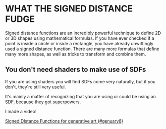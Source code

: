 # WHAT THE SIGNED DISTANCE FUDGE

Signed distance functions are an incredibly powerful technique to define 2D or 3D shapes using mathematical formulas. If you have ever checked if a point is inside a circle or inside a rectangle, you have already unwittingly used a signed distance function. There are many more formulas that define many more shapes, as well as tricks to transform and combine them.

## You don't need shaders to make use of SDFs

If you are using shaders you will find SDFs come very naturally, but if you don't, they're still very useful. 

It's mainly a matter of recognizing that you are using or could be using an SDF, because they got superpowers. 

I made a video!

[Signed DIstance Functions for generative art (#genuary8)](https://youtu.be/KRB57wyo8_4)
